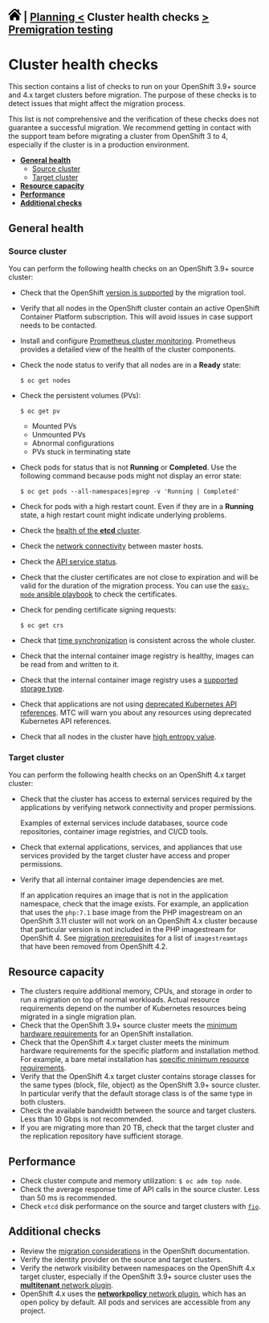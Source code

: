 [![Home](./images/home.png)](./README.md) | [Planning <](./planning.md) Cluster health checks  [> Premigration testing](./premigration-testing.md)
---
# Cluster health checks

This section contains a list of checks to run on your OpenShift 3.9+ source and 4.x target clusters before migration. The purpose of these checks is to detect issues that might affect the migration process.

This list is not comprehensive and the verification of these checks does not guarantee a successful migration.  We recommend getting in contact with the support team before migrating a cluster from OpenShift 3 to 4, especially if the cluster is in a production environment.

* **[General health](#general-health)**
  * [Source cluster](#source-cluster)
  * [Target cluster](#target-cluster)
* **[Resource capacity](#resource-capacity)**
* **[Performance](#performance)**
* **[Additional checks](#additional-checks)**

## General health

### Source cluster

You can perform the following health checks on an OpenShift 3.9+ source cluster:

* Check that the OpenShift [version is supported](https://docs.openshift.com/container-platform/4.5/migration/migrating_3_4/migrating-application-workloads-3-4.html#migration-prerequisites_migrating-3-4) by the migration tool. 
* Verify that all nodes in the OpenShift cluster contain an active OpenShift Container Platform subscription. This will avoid issues in case support needs to be contacted. 
* Install and configure [Prometheus cluster monitoring](https://docs.openshift.com/container-platform/3.11/install_config/prometheus_cluster_monitoring.html). Prometheus provides a detailed view of the health of the cluster components.
* Check the node status to verify that all nodes are in a **Ready** state: 
  ```
  $ oc get nodes
  ```

* Check the persistent volumes (PVs):
  ```
  $ oc get pv
  ```
  * Mounted PVs
  * Unmounted PVs
  * Abnormal configurations
  * PVs stuck in terminating state

* Check pods for status that is not **Running** or **Completed**.  Use the following command because pods might not display an error state:
  ```
  $ oc get pods --all-namespaces|egrep -v 'Running | Completed'
  ```

* Check for pods with a high restart count. Even if they are in a **Running** state, a high restart count might indicate underlying problems.
* Check the [health of the **etcd** cluster](https://access.redhat.com/articles/3093761).
* Check the [network connectivity](https://docs.openshift.com/container-platform/3.11/day_two_guide/environment_health_checks.html#connectivity-on-master-hosts) between master hosts.
* Check the [API service status](https://docs.openshift.com/container-platform/3.11/day_two_guide/environment_health_checks.html#day-two-guide-api-service-status).
* Check that the cluster certificates are not close to expiration and will be valid for the duration of the migration process. You can use the [`easy-mode` ansible playbook](https://docs.openshift.com/container-platform/3.11/install_config/redeploying_certificates.html#install-config-cert-expiry) to check the certificates.
* Check for pending certificate signing requests:
  ```
  $ oc get crs
  ```

* Check that [time synchronization](https://docs.openshift.com/container-platform/3.11/day_two_guide/run_once_tasks.html#day-two-guide-ntp-synchronization) is consistent across the whole cluster.
* Check that the internal container image registry is healthy, images can be read from and written to it.
* Check that the internal container image registry uses a [supported storage type](https://docs.openshift.com/container-platform/3.11/scaling_performance/optimizing_storage.html#registry).
* Check that applications are not using [deprecated Kubernetes API references](https://docs.openshift.com/container-platform/4.5/migration/migrating_3_4/troubleshooting-3-4.html#migration-gvk-incompatibility_migrating-3-4). MTC will warn you about any resources using deprecated Kubernetes API references. 
* Check that all nodes in the cluster have [high entropy value](https://docs.openshift.com/container-platform/3.11/day_two_guide/run_once_tasks.html#day-two-guide-entropy).

### Target cluster

You can perform the following health checks on an OpenShift 4.x target cluster:

* Check that the cluster has access to external services required by the applications by verifying network connectivity and proper permissions. 

  Examples of external services include databases, source code repositories, container image registries, and CI/CD tools.

* Check that external applications, services, and appliances that use services provided by the target cluster have access and proper permissions.
* Verify that all internal container image dependencies are met.

  If an application requires an image that is not in the application namespace, check that the image exists. For example, an application that uses the `php:7.1` base image from the PHP imagestream on an OpenShift 3.11 cluster will not work on an OpenShift 4.x cluster because that particular version is not included in the PHP imagestream for OpenShift 4. See [migration prerequisites](https://docs.openshift.com/container-platform/4.5/migration/migrating_3_4/migrating-application-workloads-3-4.html#migration-prerequisites_migrating-3-4) for a list of `imagestreamtags` that have been removed from OpenShift 4.2.

## Resource capacity

* The clusters require additional memory, CPUs, and storage in order to run a migration on top of normal workloads. Actual resource requirements depend on the number of Kubernetes resources being migrated in a single migration plan.
* Check that the OpenShift 3.9+ source cluster meets the [minimum hardware requirements](https://docs.openshift.com/container-platform/3.11/install/prerequisites.html#hardware) for an OpenShift installation.
* Check that the OpenShift 4.x target cluster meets the minimum hardware requirements for the specific platform and installation method. For example, a bare metal installation has [specific minimum resource requirements](https://docs.openshift.com/container-platform/4.5/installing/installing_bare_metal/installing-bare-metal.html#minimum-resource-requirements_installing-bare-metal).
* Verify that the OpenShift 4.x target cluster contains storage classes for the same types (block, file, object) as the OpenShift 3.9+ source cluster.  In particular verify that the default storage class is of the same type in both clusters.
* Check the available bandwidth between the source and target clusters. Less than 10 Gbps is not recommended.
* If you are migrating more than 20 TB, check that the target cluster and the replication repository have sufficient storage.

## Performance

* Check cluster compute and memory utilization: `$ oc adm top node`.
* Check the average response time of API calls in the source cluster. Less than 50 ms is recommended.  
* Check `etcd` disk performance on the source and target clusters with [`fio`](https://access.redhat.com/solutions/4885641).

## Additional checks

* Review the [migration considerations](https://access.redhat.com/documentation/en-us/openshift_container_platform/4.5/html-single/migration/index#migration-considerations) in the OpenShift documentation.
* Verify the identity provider on the source and target clusters.
* Verify the network visibility between namespaces on the OpenShift 4.x target cluster, especially if the OpenShift 3.9+ source cluster uses the [**multitenant** network plugin](https://docs.openshift.com/container-platform/3.11/architecture/networking/sdn.html#architecture-additional-concepts-sdn).
* OpenShift 4.x uses the [**networkpolicy** network plugin](https://docs.openshift.com/container-platform/4.5/networking/network_policy/about-network-policy.html), which has an open policy by default. All pods and services are accessible from any project.
